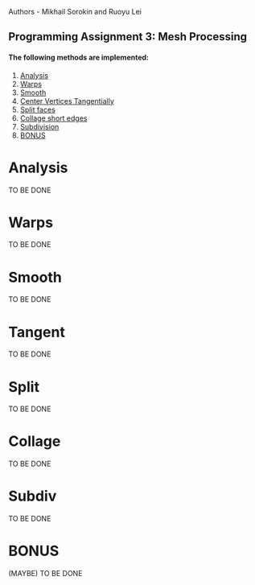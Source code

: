 Authors - Mikhail Sorokin and Ruoyu Lei

Programming Assignment 3: Mesh Processing
----------
#### The following methods are implemented:

1. [Analysis](#analysis)
2. [Warps](#warps)
3. [Smooth](#smooth)
4. [Center Vertices Tangentially](#tangent)
5. [Split faces](#split)
6. [Collage short edges](#collage)
7. [Subdivision](#subdiv)
8. [BONUS](#bonus)

# Analysis

TO BE DONE 

# Warps

TO BE DONE

# Smooth

TO BE DONE

# Tangent

TO BE DONE

# Split

TO BE DONE

# Collage

TO BE DONE

# Subdiv

TO BE DONE

# BONUS

(MAYBE) TO BE DONE 
